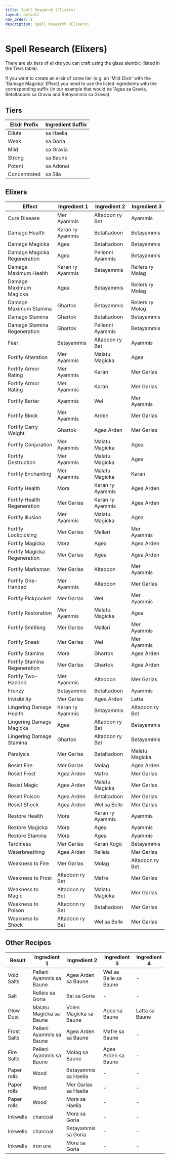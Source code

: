 ```yaml
---
title: Spell Research (Elixers) 
layout: default
nav_order: 1
description: Spell Research (Elixers) 
---
```


# Spell Research (Elixers) 

There are six tiers of elixirs you can craft using the glass alembic (listed in the Tiers table). 

If you want to create an elixir of some tier (e.g. an 'Mild Elixir' with the 'Damage Magicka' Effect) you need to use the listed ingredients with the corresponding suffix (in our example that would be 'Agea sa Gravia, Betaltadoon sa Gravia and Betayammis sa Gravia).	
	
## Tiers 		

Elixir Prefix | Ingredient Suffix
-- | --
Dilute | sa Haelia
Weak | sa Goria
Mild | sa Gravia
Strong | sa Baune
Potent | sa Adonai
Concentrated | sa Sila


## Elixers

Effect | Ingredient 1 | Ingredient 2 | Ingredient 3
-- | -- | -- | --
Cure Disease | Mer Ayammis | Altadoon ry Bet | Ayammis
Damage Health | Karan ry Ayammis | Betaltadoon | Betayammis
Damage Magicka | Agea | Betaltadoon | Betayammis
Damage Magicka Regeneration | Agea | Pellenni Ayammis | Betayammis
Damage Maximum Health | Karan ry Ayammis | Betayammis | Rellers ry Molag
Damage Maximum Magicka | Agea | Betayammis | Rellers ry Molag
Damage Maximum Stamina | Ghartok | Betayammis | Rellers ry Molag
Damage Stamina | Ghartok | Betaltadoon | Betayammis
Damage Stamina Regeneration | Ghartok | Pellenni Ayammis | Betayammis
Fear | Betayammis | Altadoon ry Bet | Ayammis
Fortify Alteration | Mer Ayammis | Malatu Magicka | Agea
Fortify Armor Rating | Mer Ayammis | Karan | Mer Garlas
Fortify Armor Rating | Mer Ayammis | Karan | Mer Garlas
Fortify Barter | Ayammis | Wel | Mer Ayammis
Fortify Block | Mer Ayammis | Arden | Mer Garlas
Fortify Carry Weight | Ghartok | Agea Arden | Mer Garlas
Fortify Conjuration | Mer Ayammis | Malatu Magicka | Agea
Fortify Destruction | Mer Ayammis | Malatu Magicka | Agea
Fortify Enchanting | Mer Ayammis | Malatu Magicka | Karan
Fortify Health | Mora | Karan ry Ayammis | Agea Arden
Fortify Health Regeneration | Mer Garlas | Karan ry Ayammis | Agea Arden
Fortify Illusion | Mer Ayammis | Malatu Magicka | Agea
Fortify Lockpicking | Mer Garlas | Mallari | Mer Ayammis
Fortify Magicka | Mora | Agea | Agea Arden
Fortify Magicka Regeneration | Mer Garlas | Agea | Agea Arden
Fortify Marksman | Mer Garlas | Altadoon | Mer Ayammis
Fortify One-Handed | Mer Ayammis | Altadoon | Mer Garlas
Fortify Pickpocket | Mer Garlas | Wel | Mer Ayammis
Fortify Restoration | Mer Ayammis | Malatu Magicka | Agea
Fortify Smithing | Mer Garlas | Mallari | Mer Ayammis
Fortify Sneak | Mer Garlas | Wel | Mer Ayammis
Fortify Stamina | Mora | Ghartok | Agea Arden
Fortify Stamina Regeneration | Mer Garlas | Ghartok | Agea Arden
Fortify Two-Handed | Mer Ayammis | Altadoon | Mer Garlas
Frenzy | Betayammis | Betaltadoon | Ayammis
Invisibility | Mer Garlas | Agea Arden | Latta
Lingering Damage Health | Karan ry Ayammis | Betayammis | Altadoon ry Bet
Lingering Damage Magicka | Agea | Altadoon ry Bet | Betayammis
Lingering Damage Stamina | Ghartok | Altadoon ry Bet | Betayammis
Paralysis | Mer Garlas | Betaltadoon | Malatu Magicka
Resist Fire | Mer Garlas | Molag | Agea Arden
Resist Frost | Agea Arden | Mafre | Mer Garlas
Resist Magic | Agea Arden | Malatu Magicka | Mer Garlas
Resist Poison | Agea Arden | Betaltadoon | Mer Garlas
Resist Shock | Agea Arden | Wel sa Belle | Mer Garlas
Restore Health | Mora | Karan ry Ayammis | Ayammis
Restore Magicka | Mora | Agea | Ayammis
Restore Stamina | Mora | Agea | Ayammis
Tardiness | Mer Garlas | Karan Kogo | Betayammis
Waterbreathing | Agea Arden | Relleis | Mer Garlas
Weakness to Fire | Mer Garlas | Molag | Altadoon ry Bet
Weakness to Frost | Altadoon ry Bet | Mafre | Mer Garlas
Weakness to Magic | Altadoon ry Bet | Malatu Magicka | Mer Garlas
Weakness to Poison | Altadoon ry Bet | Betaltadoon | Mer Garlas
Weakness to Shock | Altadoon ry Bet | Wel sa Belle | Mer Garlas

## Other Recipes

Result | Ingredient 1 | Ingredient 2 | Ingredient 3 | Ingredient 4
-- | -- | -- | -- | --
Void Salts | Pelleni Ayammis sa Baune | Agea Arden sa Baune | Wel sa Belle sa Baune | -
Salt | Relleis sa Goria | Bal sa Goria | - | -
Glow Dust | Malatu Magicka sa Baune | Volen Magicka sa Baune | Agea sa Baune | Latta sa Baune
Frost Salts | Pelleni Ayammis sa Baune | Agea Arden sa Baune | Mafre sa Baune | -
Fire Salts | Pelleni Ayammis sa Baune | Molag sa Baune | Agea Arden sa Baune | -
Paper rolls | Wood | Betayammis sa Haelia | - | -
Paper rolls | Wood | Mer Garlas sa Haelia| - | -
Paper rolls | Wood | Mora sa Haelia | - | -
Inkwells | charcoal | Mora sa Goria | - | -
Inkwells | charcoal | Betayammis sa Goria| - | -
Inkwells | iron ore | Mora sa Goria| - | -



